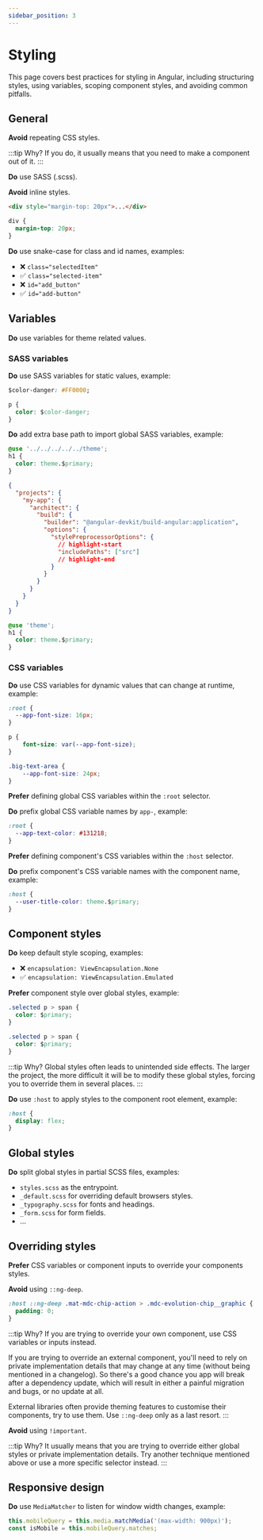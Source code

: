 ```yaml
---
sidebar_position: 3
---
```

# Styling
This page covers best practices for styling in Angular, including structuring styles, using variables, scoping component styles, and avoiding common pitfalls.

## General

**Avoid** repeating CSS styles.

:::tip Why?
If you do, it usually means that you need to make a component out of it.
:::

**Do** use SASS (.scss).

**Avoid** inline styles.
```html title="❌ user.component.html"
<div style="margin-top: 20px">...</div>
```

```css title="✅ user.component.scss"
div { 
  margin-top: 20px;
}
```

**Do** use snake-case for class and id names, examples:
- ❌ `class="selectedItem"`
- ✅ `class="selected-item"`
- ❌ `id="add_button"`
- ✅ `id="add-button"`

## Variables

**Do** use variables for theme related values.

### SASS variables

**Do** use SASS variables for static values, example:
```css 
$color-danger: #FF0000;

p {
  color: $color-danger;
}
```

**Do** add extra base path to import global SASS variables, example:

```css title="❌ user.component.scss"
@use '../../../../../theme';
h1 {
  color: theme.$primary;
}
```

```json title="✅ angular.json"
{
  "projects": {
    "my-app": {
      "architect": {
        "build": {
          "builder": "@angular-devkit/build-angular:application",
          "options": {
            "stylePreprocessorOptions": {
              // highlight-start
              "includePaths": ["src"]
              // highlight-end
            }
          }
        }
      }
    }
  }
}
```

```css title="✅ user.component.scss"
@use 'theme';
h1 {
  color: theme.$primary;
}
```

### CSS variables

**Do** use CSS variables for dynamic values that can change at runtime, example:
```css 
:root {
  --app-font-size: 16px;
}

p {
    font-size: var(--app-font-size);
}

.big-text-area {
    --app-font-size: 24px;
}
```

**Prefer** defining global CSS variables within the `:root` selector.

**Do** prefix global CSS variable names by `app-`, example:

```css title="✅ user.component.scss"
:root { 
  --app-text-color: #131218;
}
```

**Prefer** defining component's CSS variables within the `:host` selector.

**Do** prefix component's CSS variable names with the component name, example:

```css title="✅ user.component.scss"
:host { 
  --user-title-color: theme.$primary;
}
```

## Component styles

**Do** keep default style scoping, examples:
- ❌ `encapsulation: ViewEncapsulation.None`
- ✅ `encapsulation: ViewEncapsulation.Emulated`

**Prefer** component style over global styles, example:

```css title="❌ styles.scss"
.selected p > span {
  color: $primary;
}
```

```css title="✅ user-card.component.scss"
.selected p > span {
  color: $primary;
}
```

:::tip Why?
Global styles often leads to unintended side effects. The larger the project, the more difficult it will be to modify these global styles, 
forcing you to override them in several places.
:::

**Do** use `:host` to apply styles to the component root element, example:
```css title="✅ user.component.scss"
:host { 
  display: flex;
}
```

## Global styles

**Do** split global styles in partial SCSS files, examples:
- `styles.scss` as the entrypoint. 
- `_default.scss` for overriding default browsers styles.
- `_typography.scss` for fonts and headings.
- `_form.scss` for form fields.
- ...

## Overriding styles

**Prefer** CSS variables or component inputs to override your components styles.

**Avoid** using `::ng-deep`.

```css title="❌ user.component.ts"
:host ::ng-deep .mat-mdc-chip-action > .mdc-evolution-chip__graphic {
  padding: 0;
}
```

:::tip Why?
If you are trying to override your own component, use CSS variables or inputs instead.

If you are trying to override an external component, you'll need to rely on private implementation details that may change at any time (without being mentioned in a changelog). 
So there's a good chance you app will break after a dependency update, which will result in either a painful migration and bugs, or no update at all.

External libraries often provide theming features to customise their components, try to use them. Use `::ng-deep` only as a last resort.
:::

**Avoid** using `!important`.

:::tip Why?
It usually means that you are trying to override either global styles or private implementation details. 
Try another technique mentioned above or use a more specific selector instead.
:::

## Responsive design

**Do** use `MediaMatcher` to listen for window width changes, example:
```ts title="✅ layout.component.ts"
this.mobileQuery = this.media.matchMedia('(max-width: 900px)');
const isMobile = this.mobileQuery.matches;
```
